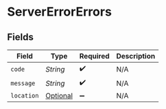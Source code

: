 # ServerErrorErrors


## Fields

| Field                                                                       | Type                                                                        | Required                                                                    | Description                                                                 |
| --------------------------------------------------------------------------- | --------------------------------------------------------------------------- | --------------------------------------------------------------------------- | --------------------------------------------------------------------------- |
| `code`                                                                      | *String*                                                                    | :heavy_check_mark:                                                          | N/A                                                                         |
| `message`                                                                   | *String*                                                                    | :heavy_check_mark:                                                          | N/A                                                                         |
| `location`                                                                  | [Optional<ServerErrorLocation>](../../models/errors/ServerErrorLocation.md) | :heavy_minus_sign:                                                          | N/A                                                                         |